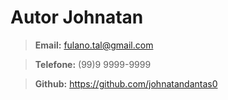 # Autor Johnatan

> **Email:** fulano.tal@gmail.com

> **Telefone:** (99)9 9999-9999

> **Github:** <https://github.com/johnatandantas0>
